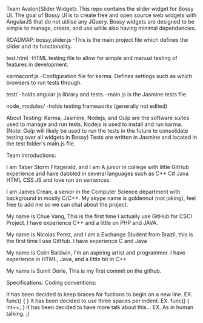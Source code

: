 Team Avalon(Slider Widget):
This repo contains the slider widget for Bossy UI.
The goal of Bossy UI is to create free and open source web widgets with AngularJS that do not utilise any JQuery.
Bossy widgets are designed to be simple to manage, create, and use while also having minimal dependancies.


ROADMAP:
bossy.slider.js
   -This is the main project file which defines the slider and its functionality.

test.html
   -HTML testing file to allow for simple and manual testing of features in development.

karmaconf.js
   -Configuration file for karma. Defines settings such as which browsers to run tests through.
   
test/
   -holds angular js library and tests.
   -main.js is the Jasmine tests file.
   
node_modules/
   -holds testing frameworks (generally not edited)

About Testing:
Karma, Jasmine, Nodejs, and Gulp are the software suites used to manage and run tests.
Nodejs is used to install and run karma. (Note: Gulp will likely be used to run the tests in the future to consolidate testing over all widgets in Bossy)
Tests are written in Jasmine and located in the test folder's main.js file. 


Team Introductions:

I am Taber Storm Fitzgerald, and I am A junior in college with little GitHub experience and have dabbled in several languages such as C++ C# Java HTML CSS JS and love run on sentences.

I am James Crean, a senior in the Computer Science department with background in mostly C/C++. My skype name is goldennut (not joking), feel free to add me so we can chat about the project.

My name is Chue Vang, This is the first time I actually use GitHub for CSCI Project. I have experience C++ and a little on PHP and JAVA. 

My name is Nicolas Perez, and I am a Exchange Student from Brazil, this is the first time I use GitHub. I have experience C and Java 

My name is Colin Baldwin, I'm an aspiring artist and programmer. I have experience in HTML, Java, and a little bit in C++ 

My name is Sumit Dorle, This is my first commit on the github.

Specifications: 
Coding conventions: 

It has been decided to keep braces for fuctions to begin on a new line. EX.
   func()
   {
   }
It has been decided to use three spaces per indent. EX.
   func()
   {
      int++;
   }
It has been decided to have more talk about this... EX.
   As in human talking. ;)

